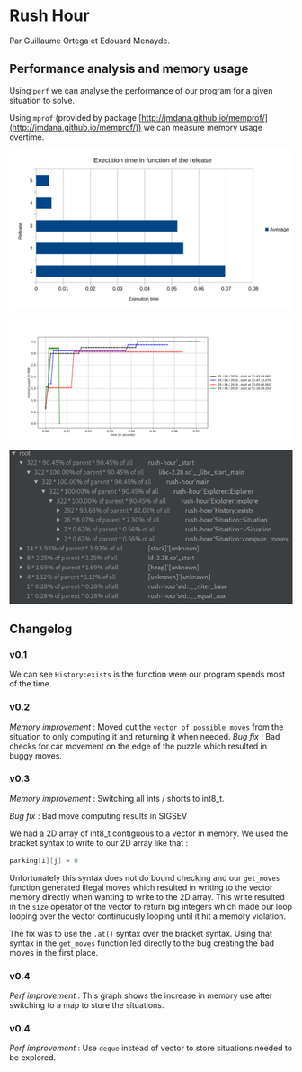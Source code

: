 # Rush Hour

Par Guillaume Ortega et Edouard Menayde.

## Performance analysis and memory usage

Using `perf` we can analyse the performance of our program for a given situation to solve.

Using `mprof` (provided by package [http://jmdana.github.io/memprof/](http://jmdana.github.io/memprof/)) we can measure memory usage overtime.

![](doc/perf/rush_hour.svg)

![](doc/memory_usage/graph.svg)

![](doc/perf/perf01.png)

## Changelog


### v0.1
We can see `History:exists` is the function were our program spends most of the time.

### v0.2
*Memory improvement* : Moved out the `vector of possible moves` from the situation to only computing it and returning 
it when needed.
*Bug fix* : Bad checks for car movement on the edge of the puzzle which resulted in buggy moves.

### v0.3
*Memory improvement* : Switching all ints / shorts to int8_t.

*Bug fix* : Bad move computing results in SIGSEV

We had a 2D array of int8_t contiguous to a vector in memory.
We used the bracket syntax to write to our 2D array like that :
```cpp
parking[i][j] = 0
```
Unfortunately this syntax does not do bound checking and our `get_moves` function generated illegal moves which 
resulted in writing to the vector memory directly when wanting to write to the 2D array. This write resulted in the 
`size` operator of the vector to return big integers which made our loop looping over the vector continuously looping
 until it hit a memory violation.

The fix was to use the `.at()` syntax over the bracket syntax. Using that syntax in the `get_moves` function led 
directly to the bug creating the bad moves in the first place.

### v0.4
*Perf improvement* : This graph shows the increase in memory use after switching to a map to store the situations.

### v0.4
*Perf improvement* : Use `deque` instead of vector to store situations needed to be explored.
